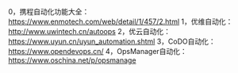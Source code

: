 0，携程自动化功能大全：https://www.enmotech.com/web/detail/1/457/2.html
1，优维自动化：http://www.uwintech.cn/autoops
2，优云自动化：https://www.uyun.cn/uyun_automation.shtml
3，CoDO自动化：https://www.opendevops.cn/
4，OpsManager自动化：https://www.oschina.net/p/opsmanage
